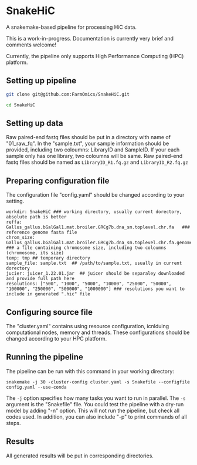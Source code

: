 # SnakeHiC
A snakemake-based pipeline for processing HiC data.

This is a work-in-progress. Documentation is currently very brief and comments welcome!

Currently, the pipeline only supports High Performance Computing (HPC) platform.

## Setting up pipeline
```bash
git clone git@github.com:FarmOmics/SnakeHiC.git

cd SnakeHiC
```

## Setting up data
Raw paired-end fastq files should be put in a directory with name of "01_raw_fq". In the "sample.txt", your sample information should be provided, including two coloumns: LibraryID and SampleID. If your each sample only has one library, two coloumns will be same. Raw paired-end fastq files should be named as ```LibraryID_R1.fq.gz``` and ```LibraryID_R2.fq.gz```

## Preparing configuration file
The configuration file "config.yaml" should be changed according to your setting.
```
workdir: SnakeHiC ### working directory, usually current dorectory, absolute path is better
reffa: Gallus_gallus.bGalGal1.mat.broiler.GRCg7b.dna_sm.toplevel.chr.fa   ### reference genome fasta file
chrom_size: Gallus_gallus.bGalGal1.mat.broiler.GRCg7b.dna_sm.toplevel.chr.fa.genome   ### a file containing chromosome size, including two coloumns (chromosome, its size)
temp: tmp ## temporary directory
sample_file: sample.txt  ## /path/to/sample.txt, usually in current dorectory
jucier: juicer_1.22.01.jar  ## juicer should be separaley downloaded and provide full path here
resolutions: ["500", "1000", "5000", "10000", "25000", "50000", "100000", "250000", "500000", "1000000"] ### resolutions you want to include in generated ".hic" file
```

## Configuring source file
The "cluster.yaml" contains using resource configuration, icnlduing computational nodes, memory and threads. These configurations should be changed according to your HPC platform.

## Running the pipeline
The pipeline can be run with this command in your working directory:
```
snakemake -j 30 -cluster-config cluster.yaml -s Snakefile --configfile config.yaml --use-conda
```
The ```-j``` option specifies how many tasks you want to run in parallel. The ```-s``` argument is the "Snakefile" file. You could test the pipeline with a dry-run model by adding "-n" option. This will not run the pipeline, but check all codes used. In addition, you can also include "-p" to print commands of all steps.


## Results
All generated results will be put in corresponding directories.

